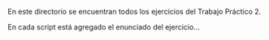 En este directorio se encuentran todos los ejercicios del Trabajo Práctico 2.

En cada script está agregado el enunciado del ejercicio...

